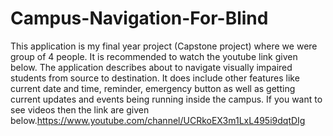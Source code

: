# Campus-Navigation-For-Blind

This application is my final year project (Capstone project) where we were group of 4 people. It is recommended to watch the youtube link
given below.
The application describes about to navigate visually impaired students from source to destination. It does include other features like current
date and time, reminder, emergency button as well as getting current updates and events being running inside the campus. If you want to see videos then the link are given below.https://www.youtube.com/channel/UCRkoEX3m1LxL495i9dqtDIg
